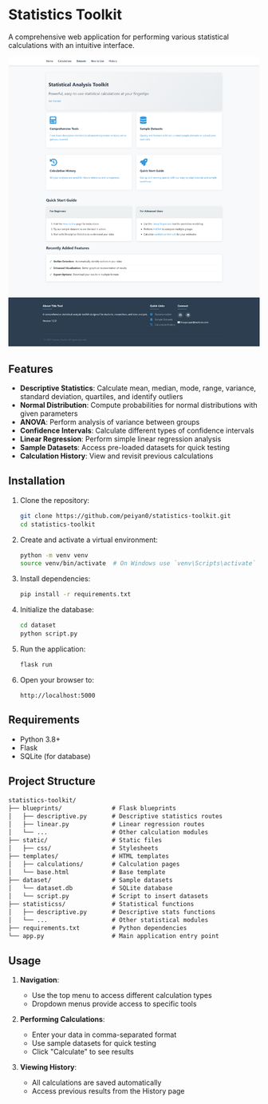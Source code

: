 # Statistics Toolkit

A comprehensive web application for performing various statistical calculations with an intuitive interface.

![App Screenshot](static/screenshot.png)

## Features

- **Descriptive Statistics**: Calculate mean, median, mode, range, variance, standard deviation, quartiles, and identify outliers
- **Normal Distribution**: Compute probabilities for normal distributions with given parameters
- **ANOVA**: Perform analysis of variance between groups
- **Confidence Intervals**: Calculate different types of confidence intervals
- **Linear Regression**: Perform simple linear regression analysis
- **Sample Datasets**: Access pre-loaded datasets for quick testing
- **Calculation History**: View and revisit previous calculations

## Installation

1. Clone the repository:
   ```bash
   git clone https://github.com/peiyan0/statistics-toolkit.git
   cd statistics-toolkit
   ```

2. Create and activate a virtual environment:
   ```bash
   python -m venv venv
   source venv/bin/activate  # On Windows use `venv\Scripts\activate`
   ```

3. Install dependencies:
   ```bash
   pip install -r requirements.txt
   ```

4. Initialize the database:
   ```bash
   cd dataset
   python script.py
   ```

5. Run the application:
   ```bash
   flask run
   ```

6. Open your browser to:
   ```
   http://localhost:5000
   ```

## Requirements

- Python 3.8+
- Flask
- SQLite (for database)

## Project Structure

```
statistics-toolkit/
├── blueprints/              # Flask blueprints
│   ├── descriptive.py       # Descriptive statistics routes
│   ├── linear.py            # Linear regression routes
│   └── ...                  # Other calculation modules
├── static/                  # Static files
│   ├── css/                 # Stylesheets
├── templates/               # HTML templates
│   ├── calculations/        # Calculation pages
│   └── base.html            # Base template
├── dataset/                 # Sample datasets
│   └── dataset.db           # SQLite database
│   └── script.py            # Script to insert datasets
├── statisticss/             # Statistical functions
│   ├── descriptive.py       # Descriptive stats functions
│   └── ...                  # Other statistical modules
├── requirements.txt         # Python dependencies
└── app.py                   # Main application entry point
```

## Usage

1. **Navigation**:
   - Use the top menu to access different calculation types
   - Dropdown menus provide access to specific tools

2. **Performing Calculations**:
   - Enter your data in comma-separated format
   - Use sample datasets for quick testing
   - Click "Calculate" to see results

3. **Viewing History**:
   - All calculations are saved automatically
   - Access previous results from the History page
